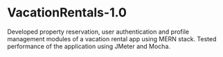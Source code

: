 # VacationRentals-1.0
Developed property reservation, user authentication and profile management modules of a vacation rental app using MERN stack. Tested performance of the application using JMeter and Mocha. 
